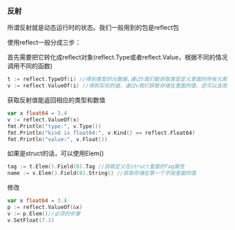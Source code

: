 ### 反射

所谓反射就是动态运行时的状态。我们一般用到的包是reflect包

使用reflect一般分成三步：

首先需要把它转化成reflect对象(reflect.Type或者reflect.Value，根据不同的情况调用不同的函数)

```go
t := reflect.TypeOf(i) //得到类型的元数据,通过t我们能获取类型定义里面的所有元素
v := reflect.ValueOf(i) //得到实际的值，通过v我们获取存储在里面的值，还可以去改变值
```

获取反射值能返回相应的类型和数值

```go
var x float64 = 3.4
v := reflect.ValueOf(x)
fmt.Println("type:", v.Type())
fmt.Println("kind is float64:", v.Kind() == reflect.Float64)
fmt.Println("value:", v.Float())
```

如果是struct的话，可以使用Elem()

```go
tag := t.Elem().Field(0).Tag //获取定义在struct里面的Tag属性
name := v.Elem().Field(0).String() //获取存储在第一个字段里面的值
```

修改

```go
var x float64 = 3.4
p := reflect.ValueOf(&x)
v := p.Elem()//必须的步骤
v.SetFloat(7.1)
```